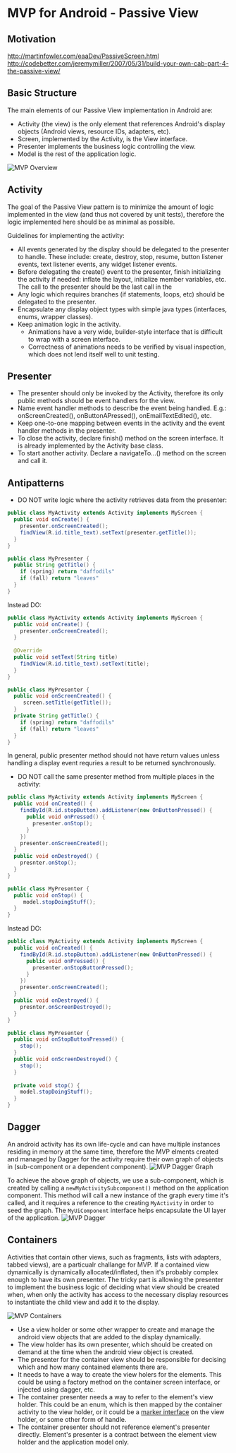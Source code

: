 # MVP for Android - Passive View
## Motivation
http://martinfowler.com/eaaDev/PassiveScreen.html
http://codebetter.com/jeremymiller/2007/05/31/build-your-own-cab-part-4-the-passive-view/

## Basic Structure
The main elements of our Passive View implementation in Android are:
* Activity (the view) is the only element that references Android's display objects (Android views, resource IDs, adapters, etc).
* Screen, implemented by the Activity, is the View interface.
* Presenter implements the business logic controlling the view.
* Model is the rest of the application logic.

![MVP Overview](images/mvp_overview.png)

## Activity
The goal of the Passive View pattern is to minimize the amount of logic implemented in the view (and thus not covered by unit tests), therefore the logic implemented here should be as minimal as possible.  

Guidelines for implementing the activity:
* All events generated by the display should be delegated to the presenter to handle.  These include: create, destroy, stop,  resume, button listener events, text listener events, any widget listener events.  
* Before delegating the create() event to the presenter, finish initializing the activity if needed: inflate the layout, initialize member variables, etc.  The call to the presenter should be the last call in the 
* Any logic which requires branches (if statements, loops, etc) should be delegated to the presenter.
* Encapsulate any display object types with simple java types (interfaces, enums, wrapper classes).
* Keep animation logic in the activity.  
  * Animations have a very wide, builder-style interface that is difficult to wrap with a screen interface.
  * Correctness of animations needs to be verified by visual inspection, which does not lend itself well to unit testing.

## Presenter
* The presenter should only be invoked by the Activity, therefore its only public methods should be event handlers for the view.
* Name event handler methods to describe the event being handled.  E.g.: onScreenCreated(), onButtonAPressed(), onEmailTextEdited(), etc.
* Keep one-to-one mapping between events in the activity and the event handler methods in the presenter. 
* To close the activity, declare finish() method on the screen interface.  It is already implemented by the Activity base class.
* To start another activity.  Declare a navigateTo...() method on the screen and call it.

## Antipatterns
* DO NOT write logic where the activity retrieves data from the presenter:  
```java
public class MyActivity extends Activity implements MyScreen {
  public void onCreate() {
    presenter.onScreenCreated();
    findView(R.id.title_text).setText(presenter.getTitle());
  }
}

public class MyPresenter {
  public String getTitle() {
    if (spring) return "daffodils"
    if (fall) return "leaves"
  }
}
```
Instead DO:
```java
public class MyActivity extends Activity implements MyScreen { 
  public void onCreate() {
    presenter.onScreenCreated();
  }  
    
  @Override 
  public void setText(String title)
    findView(R.id.title_text).setText(title);
  }
}

public class MyPresenter {
  public void onScreenCreated() {
     screen.setTitle(getTitle());
  }
  private String getTitle() {
    if (spring) return "daffodils"
    if (fall) return "leaves"
  }
}
```
In general, public presenter method should not have return values unless handling a display event requries a result to be returned synchronously.

* DO NOT call the same presenter method from multiple places in the activity:
```java
public class MyActivity extends Activity implements MyScreen {
  public void onCreated() {
    findById(R.id.stopButton).addListener(new OnButtonPressed() { 
      public void onPressed() {
        presenter.onStop();
      }
    })
    presenter.onScreenCreated();
  }
  public void onDestroyed() {
    presnter.onStop();
  }
}

public class MyPresenter {
  public void onStop() {
     model.stopDoingStuff();
  }
}
```
Instead DO:
```java
public class MyActivity extends Activity implements MyScreen {
  public void onCreated() {
    findById(R.id.stopButton).addListener(new OnButtonPressed() { 
      public void onPressed() {
        presenter.onStopButtonPressed();
      }
    })
    presenter.onScreenCreated();
  }
  public void onDestroyed() {
    presnter.onScreenDestroyed();
  }
}

public class MyPresenter {
  public void onStopButtonPressed() {
    stop();
  }
  public void onScreenDestroyed() {
    stop();
  }
  
  private void stop() {
    model.stopDoingStuff();
  }
}
```
## Dagger
An android activity has its own life-cycle and can have multiple instances residing in memory at the same time, therefore the MVP elments created and managed by Dagger for the activity require their own graph of objects in (sub-component or a dependent component). 
![MVP Dagger Graph](images/mvp_dagger_graph.png)

To achieve the above graph of objects, we use a sub-component, which is created by calling a `newMyActivitySubcomponent()` method on the application component.  This method will call a new instance of the graph every time it's called, and it requires a reference to the creating `MyActivity` in order to seed the graph.  The `MyUiComponent` interface helps encapsulate the UI layer of the application.
![MVP Dagger](images/mvp_dagger.png)

## Containers
Activities that contain other views, such as fragments, lists with adapters, tabbed views), are a particualr challange for MVP.  If a contained view dynamically is dynamically allocated/inflated, then it's probably complex enough to have its own presenter.  The tricky part is allowing the presenter to implement the business logic of deciding what view should be created when, when only the activity has access to the necessary display resources to instantiate the child view and add it to the display.

![MVP Containers](images/mvp_tabs.png)

* Use a view holder or some other wrapper to create and manage the android view objects that are added to the display dynamically.
* The view holder has its own presenter, which should be created on demand at the time when the android view object is created.
* The presenter for the container view should be responsible for decising which and how many contained elements there are.
 * It needs to have a way to create the view holers for the elements.  This could be using a factory method on the container screen interface, or injected using dagger, etc.
 * The container presenter needs a way to refer to the element's view holder.  This could be an enum, which is then mapped by the container activity to the view holder, or it could be a [marker interface](https://en.wikipedia.org/wiki/Marker_interface_pattern) on the view holder, or some other form of handle.
* The container presenter should not reference element's presenter directly.  Element's presenter is a contract between the element view holder and the application model only.

